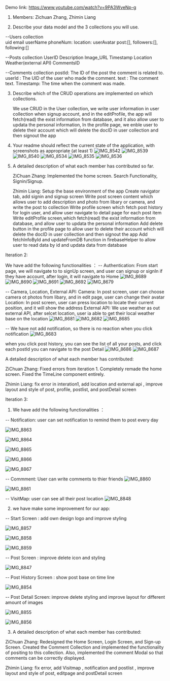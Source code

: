 Demo link: https://www.youtube.com/watch?v=9PA3WveNp-g 

1. Members: Zichuan Zhang, Zhimin Liang

2. Describe your data model and the 3 collections you will use.

--Users collection           
  uid
  email
  userName
  phoneNum:
  location:
  userAvatar
  post:[],
  followers:[],
  following:[]

--Posts collection
  UserID
  Description
  Image_URL
  Timestamp
  Location
  Weather(external API)
  CommentsID

--Comments collection
  postId: The ID of the post the comment is related to.
  userId : The UID of the user who made the comment.
  text : The comment text.
  Timestamp: The time when the comment was made.


3. Describe which of the CRUD operations are implemented on which collections.
   
   We use CRUD in the User collection, we write user information in user collection when signup account,
   and in the editProfile, the app will fetch(read) the exist information from database, and it also allow user to updata the personal information,
   In the profile page, we enble user to delete their account which will delete the docID in user collection and then signout the app 

5. Your readme should reflect the current state of the application, with screenshots as appropriate (at least 1)
   ![IMG_8542](https://github.com/zhiminV/MobileFinalProject/assets/122182731/4ac7fecd-cea9-46f4-9319-31ab387a5f49)
   ![IMG_8539](https://github.com/zhiminV/MobileFinalProject/assets/122182731/d7ad6b57-14bc-4ebf-b4ff-0ffce003bb64)
![IMG_8540](https://github.com/zhiminV/MobileFinalProject/assets/122182731/7ce9e119-f620-4432-a0f1-623520b6ffcf)
   ![IMG_8534](https://github.com/zhiminV/MobileFinalProject/assets/122182731/48e662d9-688d-467c-877d-cd658530160b)
   ![IMG_8535](https://github.com/zhiminV/MobileFinalProject/assets/122182731/6f6ae253-3b9a-411e-b811-343980661518)
   ![IMG_8536](https://github.com/zhiminV/MobileFinalProject/assets/122182731/d5df2598-8f58-4d5f-9dd1-e26088d0905e)



7. A detailed description of what each member has contributed so far.
   
   ZiChuan Zhang: Implemented the home screen. Search Functionality, Signin/Signup.
   
   Zhimin Liang: Setup the base environment of the app
                 Create navigator tab, add signin and signup screen
                 Write post screen content which allows user to add description and photo from libary or camera, and write the post to collection
                 Write profile screen which fetch post history for login user, and allow user navigate to detail page for each post item
                 Write editProfile screen,which fetch(read) the exist information from database, and  allow user to updata the personal information
                 Add delete button in the profile page to allow  user to delete their account which will delete the docID in user collection and then signout the app
                 Add fetchInfoById and updateFromDB function in firebaseHelper to allow user to read data by id and updata data from database





Iteration 2: 

We have add the following functionalities ：
-- Authentication: 
From start page, we will navigate to to signUp screen, and user can signup or signIn if they have account, after login, it will navigate to Home
![IMG_8689](https://github.com/zhiminV/MobileFinalProject/assets/122182731/782652c2-1e10-4657-a094-716a12ea3566)
![IMG_8690](https://github.com/zhiminV/MobileFinalProject/assets/122182731/84966e88-5c3a-4ab2-941d-8b2bff9877d1)
![IMG_8691](https://github.com/zhiminV/MobileFinalProject/assets/122182731/db42021e-625c-4583-8d4b-fb13a5c5b8fa)
![IMG_8692](https://github.com/zhiminV/MobileFinalProject/assets/122182731/35811d36-efdd-4864-ad45-e895efa6fc2e)
![IMG_8679](https://github.com/zhiminV/MobileFinalProject/assets/122182731/52ddb361-5d95-4a7e-9f54-0651e9bd8844)

-- Camera, Location, External API:
   Camera:  In post screen, user can choose camera ot photos from libary, and in edit page, user can change their avatar
   Location: In post screen, user can press location to locate their current position, and it will show the address 
   External API: We use weather as out external API, after selcet location, user ia able to get their local weather base on the location 
   ![IMG_8681](https://github.com/zhiminV/MobileFinalProject/assets/122182731/25e825ef-b018-4911-aec7-3cdee5b161a4)
    ![IMG_8682](https://github.com/zhiminV/MobileFinalProject/assets/122182731/5a994e30-2c11-4113-b6ee-007c79de9b88)
    ![IMG_8685](https://github.com/zhiminV/MobileFinalProject/assets/122182731/b3d93525-9931-4571-bcf0-5954fff2f46a)

-- We have not add notification, so there is no reaction when you click notification
![IMG_8683](https://github.com/zhiminV/MobileFinalProject/assets/122182731/da8ee4cb-4e1b-42b7-ab8b-fa6c29d58b1a)

when you click post history, you can see the list of all your posts, and click each postId you can navigate to the post Detail
![IMG_8686](https://github.com/zhiminV/MobileFinalProject/assets/122182731/62b0954b-0080-4bbe-90d3-1c3aacbd387c)
![IMG_8687](https://github.com/zhiminV/MobileFinalProject/assets/122182731/e0b95169-3bf0-4489-b730-55b2d0e699f0)

A detailed description of what each member has contributed:

ZiChuan Zhang: Fixed errors from iteration 1. Completely remade the home screen. Fixed the TimeLine component entirely. 

Zhimin Liang: fix error in interation1, add location and external api , improve layout and style of post, profile, postlist, and postDetail screen





Iteration 3: 

1.  We have add the following functionalities ：
 
-- Notification: user can set notification to remind them to post every day

![IMG_8863](https://github.com/zhiminV/MobileFinalProject/assets/122182731/cb12cd5f-9a5b-48bf-9c83-db765fc4890a)

![IMG_8864](https://github.com/zhiminV/MobileFinalProject/assets/122182731/eef84acb-c0fc-4eb4-ba95-ca5313b59746)

![IMG_8865](https://github.com/zhiminV/MobileFinalProject/assets/122182731/a5239554-742b-4ae0-bda8-c5e2963c4c7c)

![IMG_8866](https://github.com/zhiminV/MobileFinalProject/assets/122182731/8c38ec07-38f7-4077-92aa-a3399fa5fb85)

![IMG_8867](https://github.com/zhiminV/MobileFinalProject/assets/122182731/ac5c66a9-d6c5-4781-876e-ff1d3b8b8bc6)

-- Commment: User can write comments to thier friends
![IMG_8860](https://github.com/zhiminV/MobileFinalProject/assets/122182731/363666ed-7328-4e32-919b-b4611a8cc60e)

![IMG_8861](https://github.com/zhiminV/MobileFinalProject/assets/122182731/f746ba63-48ce-41f0-96b8-b51b7d73cedc)

-- VisitMap: user can see all their post location 
![IMG_8848](https://github.com/zhiminV/MobileFinalProject/assets/122182731/4ddb7249-2481-4fa7-b4a5-dd8b243e7f5f)


2.   we have make some improvement for our app:
   
-- Start Screen : add own design logo and improve styling

![IMG_8857](https://github.com/zhiminV/MobileFinalProject/assets/122182731/8e5eab08-6900-48ff-a183-5cae1369aa6c)

![IMG_8858](https://github.com/zhiminV/MobileFinalProject/assets/122182731/d9e6a1a2-fbbe-4139-9187-77202f3a0b6b)

![IMG_8859](https://github.com/zhiminV/MobileFinalProject/assets/122182731/f08edb76-eb78-4e07-ba7e-076d4a104051)

-- Post Screen : improve delete icon and styling

![IMG_8847](https://github.com/zhiminV/MobileFinalProject/assets/122182731/89c839a2-0e46-4738-8e37-14676e7b543e)

-- Post History Screen : show post base on time line

![IMG_8854](https://github.com/zhiminV/MobileFinalProject/assets/122182731/cd0f1bbb-daae-416f-84b0-37a752ce0fc2)

-- Post Detail Screen: improve delete styling and improve layout for different amount of images 

![IMG_8855](https://github.com/zhiminV/MobileFinalProject/assets/122182731/01a86dbb-c240-44b8-ba92-0d3353da3f1f)

![IMG_8856](https://github.com/zhiminV/MobileFinalProject/assets/122182731/1a621b5e-779a-4a21-93b6-3a0cb59262c8)



3. A detailed description of what each member has contributed:

ZiChuan Zhang: Redesigned the Home Screen, Login Screen, and Sign-up Screen. Created the Comment Collection and implemented the functionality of positing to this collection. Also, implemented the comment Modal so that comments can be correctly displayed.

Zhimin Liang: fix error, add Visitmap ,  notification and postlist , improve layout and style of post, editpage and postDetail screen




